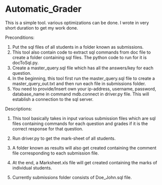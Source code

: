 # Automatic_Grader

This is a simple tool. various optimizations can be done. I wrote in very short
duration to get my work done.

Preconditions:

1. Put the sql files of all students in a folder known as submissions.
2. This tool also contain code to extract sql commands from doc file to create a
folder containing sql files. The python code to run for it is docToSql.py.
3. Create a master_query.sql file which has all the answers/key for each question.
4. In the beginning, this tool first run the master_query.sql file to create a 
master_query_out.txt and then run each file in submissions folder.
5. You need to provide/Insert own your ip-address, username, password, database_name
in command mdb.connect in driver.py file. This will establish a connection to the sql
server.


Descriptions:

1. This tool basically takes in input various submission files which are 
sql files containing commands for each question and grades if it is the correct
response for that question.

2. Run driver.py to get the mark-sheet of all students.

3. A folder known as results will also get created containing the comment file 
corresponding to each submission file.

4. At the end, a Marksheet.xls file will get created containing the marks of 
individual students.

5. Currently submissions folder consists of Doe_John.sql file.

